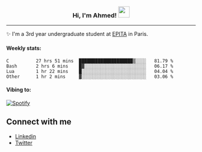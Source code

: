 <!-- Heading -->
<h3 align="center"> Hi, I'm Ahmed! <img src = "https://raw.githubusercontent.com/MartinHeinz/MartinHeinz/master/wave.gif" width = 30px></h3>

<!-- About section -->
---
✨ I'm a 3rd year undergraduate student at <a href="https://www.epita.fr/en/">EPITA</a> in Paris.

<h4 align ="left"> Weekly stats: </h4>

<!--START_SECTION:waka-->

```text
C          27 hrs 51 mins  ████████████████████▒░░░░   81.79 %
Bash       2 hrs 6 mins    █▓░░░░░░░░░░░░░░░░░░░░░░░   06.17 %
Lua        1 hr 22 mins    █░░░░░░░░░░░░░░░░░░░░░░░░   04.04 %
Other      1 hr 2 mins     ▓░░░░░░░░░░░░░░░░░░░░░░░░   03.06 %
```

<!--END_SECTION:waka-->

<!-- [![Ahmed's GitHub stats](https://github-readme-stats.vercel.app/api?username=ahmedhassayoune)](https://github.com/anuraghazra/github-readme-stats) -->

<h4 align ="left">Vibing to:</h4>

[![Spotify](https://novatorem-ten-lyart.vercel.app/api/spotify)](https://open.spotify.com/user/31knevkvll66tzc3gqtoi6ngjbre)

<!-- Connect section -->

## Connect with me
  * <a href="https://www.linkedin.com/in/ahmed-hassayoune-6a10ba251/">Linkedin</a>
  * <a href="https://twitter.com/Ahmedhassaaa">Twitter</a>

<!-- Connect section: END -->
